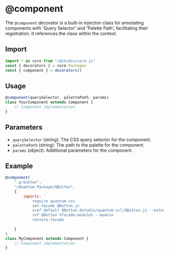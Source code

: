 # @component

The `@component` decorator is a built-in injection class for annotating components with 'Query Selector' and 'Palette Path', facilitating their registration. It references the class within the context.

## Import

```javascript
import * as core from "/@studio/core.js"
const { decorators } = core.Packages
const { component } = decorators()
```

## Usage

```javascript
@component(querySelector, palettePath, params)
class YourComponent extends Component {
    // Component implementation
}
```

## Parameters

* `querySelector` (string): The CSS query selector for the component.
* `palettePath` (string): The path to the palette for the component.
* `params` (object): Additional parameters for the component.

## Example

```javascript
@component(
    ".q-button", 
    "/Quantum Package/QButton", 
    { 
        imports: `
            require quantum-css
            set-facade QButton.js
            xref default QButton @studio/quantum-vcl/QButton.js --extern
            ref QButton %facade-module% --module
            restore-facade
        `
    }
)
class MyComponent extends Component {
    // Component implementation
}
```
